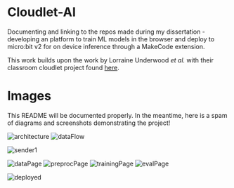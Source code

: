# Cloudlet-AI
Documenting and linking to the repos made during my dissertation - developing an platform to train ML models in the browser and deploy to micro:bit v2 for on device inference through a MakeCode extension.

This work builds upon the work by Lorraine Underwood *et al.* with their classroom cloudlet project found [here](https://dl.acm.org/doi/abs/10.1145/3585088.3594487).

# Images

This README will be documented properly. In the meantime, here is a spam of diagrams and screenshots demonstrating the project!

![architecture](./.readme-images/architecture.png)
![dataFlow](./.readme-images/dataFlow.png)

![sender1](./.readme-images/sender1.png)

![dataPage](./.readme-images/dataPage.png)
![preprocPage](./.readme-images/preprocPage.png)
![trainingPage](./.readme-images/trainingPage.png)
![evalPage](./.readme-images/evalPage.png)

![deployed](./.readme-images/deployed.png)

